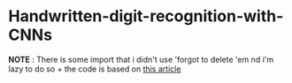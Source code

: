# Handwritten-digit-recognition-with-CNNs

**NOTE** : There is some import that i didn't use 'forgot to delete 'em nd i'm lazy to do so + the code is based on [this article](https://www.kaggle.com/code/itsmohammadshahid/7-cnn-handwritten-digit-recognition)
